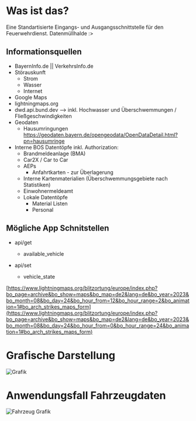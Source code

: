 # Was ist das?
Eine Standartisierte Eingangs- und Ausgangsschnittstelle für den Feuerwehrdienst.
Datenmüllhalde :>


## Informationsquellen
- BayernInfo.de || VerkehrsInfo.de
- Störauskunft
    - Strom
    - Wasser
    - Internet
- Google Maps
- lightningmaps.org
- dwd.api.bund.dev --> inkl. Hochwasser und Überschwemmungen / Fließgeschwindigkeiten
- Geodaten
    - Hausumringungen https://geodaten.bayern.de/opengeodata/OpenDataDetail.html?pn=hausumringe
- Interne BOS Datentöpfe inkl. Authorization:
    - Brandmeldeanlage (BMA)
    - Car2X / Car to Car 
    - AEPs
        - Anfahrtkarten - zur Überlagerung
    - Interne Kartenmaterialien (Überschwemmungsgebiete nach Statistiken)
    - Einwohnermeldeamt
    - Lokale Datentöpfe
        - Material Listen
        - Personal


## Mögliche App Schnitstellen
- api/get
    - available_vehicle

- api/set
    - vehicle_state

[https://www.lightningmaps.org/blitzortung/europe/index.php?bo_page=archive&bo_show=maps&bo_map=de2&lang=de&bo_year=2023&bo_month=08&bo_day=24&bo_hour_from=12&bo_hour_range=2&bo_animation=1#bo_arch_strikes_maps_form](https://www.lightningmaps.org/blitzortung/europe/index.php?bo_page=archive&bo_show=maps&bo_map=de2&lang=de&bo_year=2023&bo_month=08&bo_day=24&bo_hour_from=0&bo_hour_range=24&bo_animation=1#bo_arch_strikes_maps_form)

# Grafische Darstellung
![Grafik](https://raw.githubusercontent.com/FeuerwehrHackathon2024/FireLake/main/Firelake.png)

# Anwendungsfall Fahrzeugdaten
![Fahrzeug Grafik](https://teltonika-gps.com/cdn/use-cases/2023/01/63d91a6cbc4dc4-83625632/487898-wildfire-emergency-vehicle-gps-tracker-fmc225-v12-final.svg)

